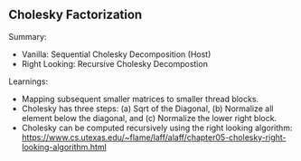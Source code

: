 ## Cholesky Factorization

Summary:
- Vanilla: Sequential Cholesky Decomposition (Host)
- Right Looking: Recursive Cholesky Decompostion

Learnings:
- Mapping subsequent smaller matrices to smaller thread blocks.
- Cholesky has three steps: (a) Sqrt of the Diagonal, (b) Normalize all element below the diagonal, and (c) Normalize the lower right block.
- Cholesky can be computed recursively using the right looking algorithm: https://www.cs.utexas.edu/~flame/laff/alaff/chapter05-cholesky-right-looking-algorithm.html
